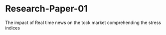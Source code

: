 # Research-Paper-01
The impact of Real time news on the tock market comprehending the stress indices
